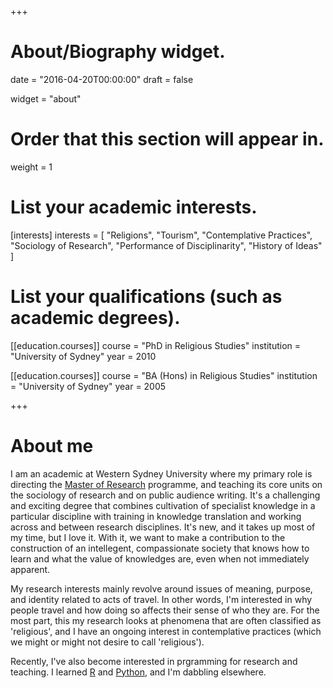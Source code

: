 +++
# About/Biography widget.

date = "2016-04-20T00:00:00"
draft = false

widget = "about"

# Order that this section will appear in.
weight = 1

# List your academic interests.
[interests]
  interests = [
    "Religions",
    "Tourism",
    "Contemplative Practices",
    "Sociology of Research",
    "Performance of Disciplinarity",
    "History of Ideas"
  ]

# List your qualifications (such as academic degrees).
[[education.courses]]
  course = "PhD in Religious Studies"
  institution = "University of Sydney"
  year = 2010

[[education.courses]]
  course = "BA (Hons) in Religious Studies"
  institution = "University of Sydney"
  year = 2005
 
+++

# About me

I am an academic at Western Sydney University where my primary role is directing the [Master of Research](https://www.westernsydney.edu.au/graduate_research_school/grs/courses/master_of_research) programme, and teaching its core units on the sociology of research and on public audience writing. It's a challenging and exciting degree that combines cultivation of specialist knowledge in a particular discipline with training in knowledge translation and working across and between research disciplines. It's new, and it takes up most of my time, but I love it. With it, we want to make a contribution to the construction of an intellegent, compassionate society that knows how to learn and what the value of knowledges are, even when not immediately apparent. 

My research interests mainly revolve around issues of meaning, purpose, and identity related to acts of travel. In other words, I'm interested in why people travel and how doing so affects their sense of who they are. For the most part, this my research looks at phenomena that are often classified as 'religious', and I have an ongoing interest in contemplative practices (which we might or might not desire to call 'religious').

Recently, I've also become interested in prgramming for research and teaching. I learned [R](https://www.r-project.org/) and [Python](https://www.python.org/), and I'm dabbling elsewhere.